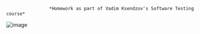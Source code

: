                     *Homework as part of Vadim Ksendzov's Software Testing course*
![image](https://github.com/00Julie00/Postman/assets/115406267/5a4aa4ae-5191-4169-9eab-9ae9bb8c6595)
